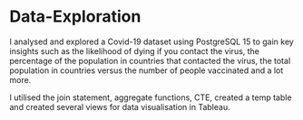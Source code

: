# Data-Exploration
I analysed and explored a Covid-19 dataset using PostgreSQL 15 to gain key insights such as the likelihood of dying if you contact the virus, the percentage of the population in countries that contacted the virus, the total population in countries versus the number of people vaccinated and a lot more. 

I utilised the join statement, aggregate functions, CTE, created a temp table and created several views for data visualisation in Tableau. 

